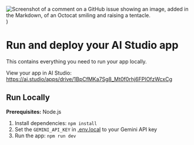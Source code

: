 ![Screenshot of a comment on a GitHub issue showing an image, added in the Markdown, of an Octocat smiling and raising a tentacle.](https://pasteboard.co/dQwXWa39Pzs8.png))

# Run and deploy your AI Studio app

This contains everything you need to run your app locally.

View your app in AI Studio: https://ai.studio/apps/drive/1BpCfMKa7Sg8_Mt0f0rhj6FPIOfzWcxCg

## Run Locally

**Prerequisites:**  Node.js


1. Install dependencies:
   `npm install`
2. Set the `GEMINI_API_KEY` in [.env.local](.env.local) to your Gemini API key
3. Run the app:
   `npm run dev`
